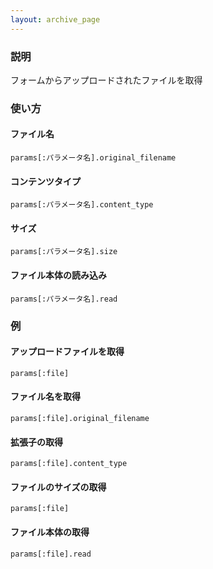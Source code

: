 ```yaml
---
layout: archive_page
---
```

### 説明
フォームからアップロードされたファイルを取得

### 使い方
#### ファイル名
    params[:パラメータ名].original_filename

#### コンテンツタイプ
    params[:パラメータ名].content_type

#### サイズ
    params[:パラメータ名].size

#### ファイル本体の読み込み
    params[:パラメータ名].read

### 例
#### アップロードファイルを取得
    params[:file]

#### ファイル名を取得
    params[:file].original_filename

#### 拡張子の取得
    params[:file].content_type

#### ファイルのサイズの取得
    params[:file]

#### ファイル本体の取得
    params[:file].read